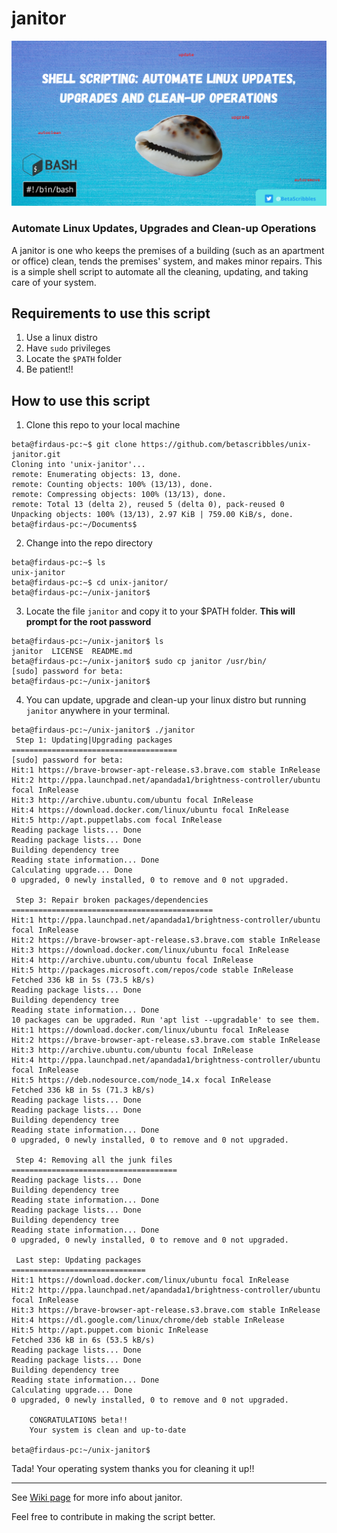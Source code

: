 # janitor
<img src="./header.png"/>

### Automate Linux Updates, Upgrades and Clean-up Operations
A janitor is one who keeps the premises of a building (such as an apartment or office) clean, tends the premises' system, and makes minor repairs. This is a simple shell script to automate all the cleaning, updating, and taking care of your system.

## Requirements to use this script
1. Use a linux distro
2. Have `sudo` privileges
3. Locate the `$PATH` folder
4. Be patient!!

## How to use this script
1. Clone this repo to your local machine
```
beta@firdaus-pc:~$ git clone https://github.com/betascribbles/unix-janitor.git
Cloning into 'unix-janitor'...
remote: Enumerating objects: 13, done.
remote: Counting objects: 100% (13/13), done.
remote: Compressing objects: 100% (13/13), done.
remote: Total 13 (delta 2), reused 5 (delta 0), pack-reused 0
Unpacking objects: 100% (13/13), 2.97 KiB | 759.00 KiB/s, done.
beta@firdaus-pc:~/Documents$ 
```

2. Change into the repo directory
```
beta@firdaus-pc:~$ ls
unix-janitor
beta@firdaus-pc:~$ cd unix-janitor/
beta@firdaus-pc:~/unix-janitor$
```

3. Locate the file `janitor` and copy it to your $PATH folder. <b> This will prompt for the root password</b>
```
beta@firdaus-pc:~/unix-janitor$ ls
janitor  LICENSE  README.md
beta@firdaus-pc:~/unix-janitor$ sudo cp janitor /usr/bin/
[sudo] password for beta: 
beta@firdaus-pc:~/unix-janitor$ 
```

4. You can update, upgrade and clean-up your linux distro but running `janitor` anywhere in your terminal.
```
beta@firdaus-pc:~/unix-janitor$ ./janitor 
 Step 1: Updating|Upgrading packages
=====================================
[sudo] password for beta: 
Hit:1 https://brave-browser-apt-release.s3.brave.com stable InRelease    
Hit:2 http://ppa.launchpad.net/apandada1/brightness-controller/ubuntu focal InRelease
Hit:3 http://archive.ubuntu.com/ubuntu focal InRelease                   
Hit:4 https://download.docker.com/linux/ubuntu focal InRelease           
Hit:5 http://apt.puppetlabs.com focal InRelease
Reading package lists... Done
Reading package lists... Done
Building dependency tree       
Reading state information... Done
Calculating upgrade... Done
0 upgraded, 0 newly installed, 0 to remove and 0 not upgraded.

 Step 3: Repair broken packages/dependencies
=============================================
Hit:1 http://ppa.launchpad.net/apandada1/brightness-controller/ubuntu focal InRelease
Hit:2 https://brave-browser-apt-release.s3.brave.com stable InRelease    
Hit:3 https://download.docker.com/linux/ubuntu focal InRelease           
Hit:4 http://archive.ubuntu.com/ubuntu focal InRelease                   
Hit:5 http://packages.microsoft.com/repos/code stable InRelease
Fetched 336 kB in 5s (73.5 kB/s)
Reading package lists... Done
Building dependency tree       
Reading state information... Done
10 packages can be upgraded. Run 'apt list --upgradable' to see them.
Hit:1 https://download.docker.com/linux/ubuntu focal InRelease           
Hit:2 https://brave-browser-apt-release.s3.brave.com stable InRelease    
Hit:3 http://archive.ubuntu.com/ubuntu focal InRelease                   
Hit:4 http://ppa.launchpad.net/apandada1/brightness-controller/ubuntu focal InRelease
Hit:5 https://deb.nodesource.com/node_14.x focal InRelease
Fetched 336 kB in 5s (71.3 kB/s)
Reading package lists... Done
Reading package lists... Done
Building dependency tree       
Reading state information... Done
0 upgraded, 0 newly installed, 0 to remove and 0 not upgraded.

 Step 4: Removing all the junk files
=====================================
Reading package lists... Done
Building dependency tree       
Reading state information... Done
Reading package lists... Done
Building dependency tree       
Reading state information... Done
0 upgraded, 0 newly installed, 0 to remove and 0 not upgraded.

 Last step: Updating packages
==============================
Hit:1 https://download.docker.com/linux/ubuntu focal InRelease           
Hit:2 http://ppa.launchpad.net/apandada1/brightness-controller/ubuntu focal InRelease
Hit:3 https://brave-browser-apt-release.s3.brave.com stable InRelease    
Hit:4 https://dl.google.com/linux/chrome/deb stable InRelease            
Hit:5 http://apt.puppet.com bionic InRelease
Fetched 336 kB in 6s (53.5 kB/s)                                         
Reading package lists... Done
Reading package lists... Done
Building dependency tree       
Reading state information... Done
Calculating upgrade... Done
0 upgraded, 0 newly installed, 0 to remove and 0 not upgraded.

 	CONGRATULATIONS beta!!
 	Your system is clean and up-to-date

beta@firdaus-pc:~/unix-janitor$ 
```
Tada! Your operating system thanks you for cleaning it up!!

----
See [Wiki page](https://github.com/betascribbles/janitor/wiki/How-to-Take-Care-of-Your-LinuxOS-with-janitor) for more info about janitor.

Feel free to contribute in making the script better.
